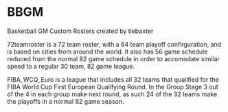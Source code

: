# BBGM
Basketball GM Custom Rosters created by tlebaxter

72teamroster is a 72 team roster, with a 64 team playoff confirguration, and is based on cities from around the world. It also has 56 game schedule reduced from the normal 82 game schedule in order to accomodate similar speed to a regular 30 team, 82 game league. 

FIBA_WCQ_Euro is a league that includes all 32 teams that qualified for the FIBA World Cup First European Qualifying Round. In the Group Stage 3 out of the 4 in each group make next round, as such 24 of the 32 teams make the playoffs in a normal 82 game season. 
